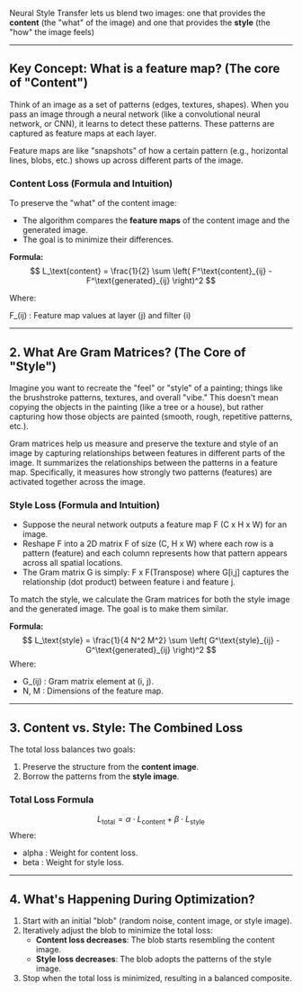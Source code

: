 Neural Style Transfer lets us blend two images: one that provides the **content** (the "what" of the image) and one that provides the **style** (the "how" the image feels)

---

## Key Concept: What is a feature map? (The core of "Content")

Think of an image as a set of patterns (edges, textures, shapes). When you pass an image through a neural network (like a convolutional neural network, or CNN), it learns to detect these patterns. These patterns are captured as feature maps at each layer.

Feature maps are like "snapshots" of how a certain pattern (e.g., horizontal lines, blobs, etc.) shows up across different parts of the image.

### **Content Loss (Formula and Intuition)**

To preserve the "what" of the content image:
- The algorithm compares the **feature maps** of the content image and the generated image.
- The goal is to minimize their differences.

**Formula:**
$$
L_\text{content} = \frac{1}{2} \sum \left( F^\text{content}_{ij} - F^\text{generated}_{ij} \right)^2
$$

Where:

F_(ij) : Feature map values at layer (j) and filter (i)

---

## 2. What Are Gram Matrices? (The Core of "Style")

Imagine you want to recreate the "feel" or "style" of a painting; things like the brushstroke patterns, textures, and overall "vibe." This doesn't mean copying the objects in the painting (like a tree or a house), but rather capturing how those objects are painted (smooth, rough, repetitive patterns, etc.).

Gram matrices help us measure and preserve the texture and style of an image by capturing relationships between features in different parts of the image. It summarizes the relationships between the patterns in a feature map. Specifically, it measures how strongly two patterns (features) are activated together across the image.

### **Style Loss (Formula and Intuition)**

- Suppose the neural network outputs a feature map F (C x H x W) for an image.
- Reshape F into a 2D matrix F of size (C, H x W) where each row is a pattern (feature) and each column represents how that pattern appears across all spatial locations.
- The Gram matrix G is simply: F x F(Transpose)
where G[i,j] captures the relationship (dot product) between feature i and feature j.

To match the style, we calculate the Gram matrices for both the style image and the generated image. The goal is to make them similar.

**Formula:**
$$
L_\text{style} = \frac{1}{4 N^2 M^2} \sum \left( G^\text{style}_{ij} - G^\text{generated}_{ij} \right)^2
$$
Where:
- G_(ij) : Gram matrix element at (i, j).
- N, M : Dimensions of the feature map.

---

## 3. Content vs. Style: The Combined Loss

The total loss balances two goals:
1. Preserve the structure from the **content image**.
2. Borrow the patterns from the **style image**.

### **Total Loss Formula**
$$
L_\text{total} = \alpha \cdot L_\text{content} + \beta \cdot L_\text{style}
$$
Where:
- alpha : Weight for content loss.
- beta : Weight for style loss.

---

## 4. What's Happening During Optimization?

1. Start with an initial "blob" (random noise, content image, or style image).
2. Iteratively adjust the blob to minimize the total loss:
   - **Content loss decreases**: The blob starts resembling the content image.
   - **Style loss decreases**: The blob adopts the patterns of the style image.
3. Stop when the total loss is minimized, resulting in a balanced composite.